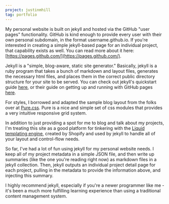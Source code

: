 ```yaml
---
project: justinmhill
tag: portfolio
---
```


My personal website is built on jekyll and hosted via the GitHub "user pages" functionality. GitHub is kind enough to provide every user with their own personal subdomain, in the format username.github.io. If you're interested in creating a simple jekyll-based page for an individual project, that capability exists as well. You can read more about it here: [https://pages.github.com/](https://pages.github.com/).

Jekyll is a "simple, blog-aware, static site generator." Basically, jekyll is a ruby program that takes a bunch of markdown and layout files, generates the necessary html files, and places them in the correct public directory structure for your site to be served. You can check out jekyll's quickstart guide [here](https://jekyllrb.com/docs/quickstart/), or their guide on getting up and running with GitHub pages [here](https://jekyllrb.com/docs/github-pages/).

For styles, I borrowed and adapted the sample blog layout from the folks over at [Pure.css](http://purecss.io/). Pure is a nice and simple set of css modules that provides a very intuitive responsive grid system.

In addition to just providing a spot for me to blog and talk about my projects, I'm treating this site as a good platform for tinkering with the [Liquid templating engine](https://docs.shopify.com/themes/liquid/basics), created by Shopify and used by jekyll to handle all of your layout and control-flow needs.

So far, I've had a lot of fun using jekyll for my personal website needs. I keep all of my project metadata in a simple JSON file, and then write up summaries (like the one you're reading right now) as markdown files in a jekyll collection. Then, jekyll outputs an individual project detail page for each project, pulling in the metadata to provide the information above, and injecting this summary.

I highly recommend jekyll, especially if you're a newer programmer like me - it's been a much more fulfilling learning experience than using a traditional content management system.
